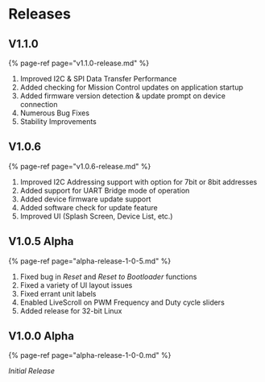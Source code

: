 # Releases

## V1.1.0

{% page-ref page="v1.1.0-release.md" %}

1. Improved I2C & SPI Data Transfer Performance
2. Added checking for Mission Control updates on application startup
3. Added firmware version detection & update prompt on device connection
4. Numerous Bug Fixes
5. Stability Improvements

## V1.0.6

{% page-ref page="v1.0.6-release.md" %}

1. Improved I2C Addressing support with option for 7bit or 8bit addresses
2. Added support for UART Bridge mode of operation
3. Added device firmware update support
4. Added software check for update feature
5. Improved UI \(Splash Screen, Device List, etc.\)

## V1.0.5 Alpha

{% page-ref page="alpha-release-1-0-5.md" %}

1. Fixed bug in _Reset_ and _Reset to Bootloader_ functions
2. Fixed a variety of UI layout issues
3. Fixed errant unit labels
4. Enabled LiveScroll on PWM Frequency and Duty cycle sliders
5. Added release for 32-bit Linux

## V1.0.0 Alpha

{% page-ref page="alpha-release-1-0-0.md" %}

_Initial Release_ 

